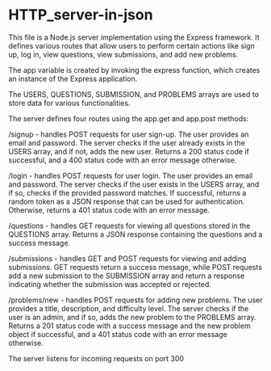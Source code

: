 # HTTP_server-in-json

This file is a Node.js server implementation using the Express framework. It defines various routes that allow users to perform certain actions like sign up, log in, view questions, view submissions, and add new problems.

The app variable is created by invoking the express function, which creates an instance of the Express application.

The USERS, QUESTIONS, SUBMISSION, and PROBLEMS arrays are used to store data for various functionalities.

The server defines four routes using the app.get and app.post methods:

/signup - handles POST requests for user sign-up. The user provides an email and password. The server checks if the user already exists in the USERS array, and if not, adds the new user. Returns a 200 status code if successful, and a 400 status code with an error message otherwise.

/login - handles POST requests for user login. The user provides an email and password. The server checks if the user exists in the USERS array, and if so, checks if the provided password matches. If successful, returns a random token as a JSON response that can be used for authentication. Otherwise, returns a 401 status code with an error message.

/questions - handles GET requests for viewing all questions stored in the QUESTIONS array. Returns a JSON response containing the questions and a success message.

/submissions - handles GET and POST requests for viewing and adding submissions. GET requests return a success message, while POST requests add a new submission to the SUBMISSION array and return a response indicating whether the submission was accepted or rejected.

/problems/new - handles POST requests for adding new problems. The user provides a title, description, and difficulty level. The server checks if the user is an admin, and if so, adds the new problem to the PROBLEMS array. Returns a 201 status code with a success message and the new problem object if successful, and a 401 status code with an error message otherwise.

The server listens for incoming requests on port 300
